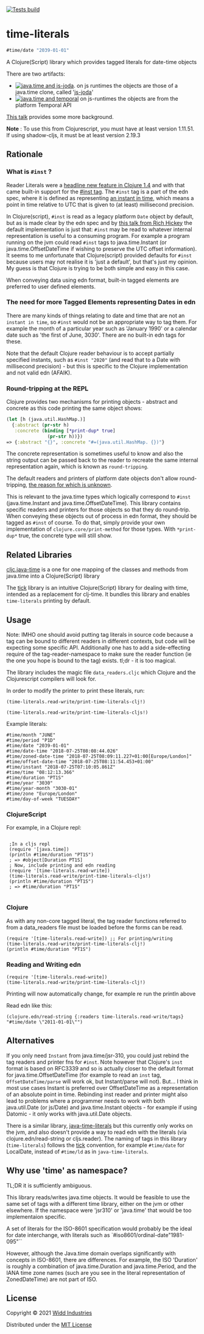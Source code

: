 
[![Tests build](https://github.com/henryw374/time-literals/actions/workflows/tests.yaml/badge.svg)](https://github.com/henryw374/time-literals/actions/workflows/tests.yaml)


# time-literals

```clojure 
#time/date "2039-01-01"
```

A Clojure(Script) library which provides tagged literals for date-time objects

There are two artifacts:
* [![java.time and js-joda](https://img.shields.io/clojars/v/com.widdindustries/time-literals.svg)](https://clojars.org/com.widdindustries/time-literals). on js runtimes the objects are those of a
  java.time clone, called '[js-joda](https://js-joda.github.io/js-joda/)'
* [![java.time and temporal](https://img.shields.io/clojars/v/com.widdindustries/time-literals-tempo.svg)](https://clojars.org/com.widdindustries/time-literals-tempo) on js-runtimes the objects are from the platform Temporal API
  
[This talk](https://www.youtube.com/watch?v=UFuL-ZDoB2U) provides some more background.

**Note** : To use this from Clojurescript, you must have at least version 1.11.51. If using shadow-cljs, it must be at least version 2.19.3

## Rationale 

### What is `#inst` ?

Reader Literals were a [headline new feature in Clojure 1.4](https://github.com/clojure/clojure/blob/master/changes.md#21-reader-literals) and with that came built-in support for the [#inst tag](https://github.com/clojure/clojure/blob/master/changes.md#211-instant-literals). The `#inst` tag is a part of the edn spec, where it is defined as representing [an instant in time](https://github.com/edn-format/edn#inst-rfc-3339-format), which means a point in time relative to UTC that is given to (at least) millisecond precision.

In Clojure(script), `#inst` is read as a legacy platform `Date` object by default, but as is made clear by the edn spec and by [this talk from Rich Hickey](https://github.com/matthiasn/talk-transcripts/blob/master/Hickey_Rich/AreasOfInterestForClojuresCore.md#extensible-reader) the default implementation is just that: `#inst` may be read to whatever internal representation is useful to a consuming program. For example a program running on the jvm could read `#inst` tags to java.time.Instant (or java.time.OffsetDateTime if wishing to preserve the UTC offset information). It seems to me unfortunate that Clojure(script) provided defaults for `#inst` because users may not realise it is 'just a default', but that's just my opinion. My guess is that Clojure is trying to be both simple and easy in this case.

When conveying data using edn format, built-in tagged elements are preferred to user defined elements.

### The need for more Tagged Elements representing Dates in edn

There are many kinds of things relating to date and time that are not an `instant in time`, so `#inst` would not be an appropriate way to tag them. For example the month of a particular year such as 'January 1990' or a calendar date such as 'the first of June, 3030'. There are no built-in edn tags for these.

Note that the default Clojure reader behaviour is to accept partially specified instants, such as `#inst "2020"` (and read that to a Date with millisecond precision) - but this is specific to the Clojure implementation and not valid edn (AFAIK). 

### Round-tripping at the REPL

Clojure provides two mechanisms for printing objects - abstract and concrete as this code printing the same object shows:

```clojure
(let [h (java.util.HashMap.)]
  {:abstract (pr-str h)
   :concrete (binding [*print-dup* true]
               (pr-str h))})
=> {:abstract "{}", :concrete "#=(java.util.HashMap. {})"}
```

The concrete representation is sometimes useful to know and also the string output can be passed back to the reader to recreate the same internal representation again, which is known as `round-tripping`. 

The default readers and printers of platform date objects don't allow round-tripping, [the reason for which is unknown](https://ask.clojure.org/index.php/11898/printing-and-reading-date-types).

This is relevant to the java.time types which logically correspond to `#inst` (java.time.Instant and java.time.OffsetDateTime). This library contains specific readers and printers for those objects so that they do round-trip. When conveying these objects out of process in edn format, they should be tagged as `#inst` of course. To do that, simply provide your own implementation of `clojure.core/print-method` for those types. With `*print-dup*` true, the concrete type will still show.

## Related Libraries

[cljc.java-time](https://github.com/henryw374/cljc.java-time) is a one for one mapping of the classes and methods from
java.time into a Clojure(Script) library 
 
The [tick](https://clojars.org/tick) library is an intuitive Clojure(Script) library for dealing with time, intended as a replacement for clj-time. It bundles this library and enables `time-literals` printing
  by default.


## Usage

Note: IMHO one should avoid putting tag literals in source code because a tag can be bound to different readers in different contexts, but code will be expecting some specific API. Additionally one has to add a side-effecting require of the tag-reader-namespace to make sure the reader function (ie the one you hope is bound to the tag) exists. tl;dr - it is too magical.

The library includes the magic file `data_readers.cljc` which Clojure and the Clojurescript
compilers will look for.

In order to modify the printer to print these literals, run: 

`(time-literals.read-write/print-time-literals-clj!)`

`(time-literals.read-write/print-time-literals-cljs!)`

Example literals:

```
#time/month "JUNE"
#time/period "P1D"
#time/date "2039-01-01"
#time/date-time "2018-07-25T08:08:44.026"
#time/zoned-date-time "2018-07-25T08:09:11.227+01:00[Europe/London]"
#time/offset-date-time "2018-07-25T08:11:54.453+01:00"
#time/instant "2018-07-25T07:10:05.861Z"
#time/time "08:12:13.366"
#time/duration "PT1S"
#time/year "3030"
#time/year-month "3030-01"
#time/zone "Europe/London"
#time/day-of-week "TUESDAY"
```

### ClojureScript

For example, in a Clojure repl:

```
  
 ;In a cljs repl
 (require '[java.time])  
 (println #time/duration "PT1S")
 ; => #object[Duration PT1S]
 ; Now, include printing and edn reading
 (require '[time-literals.read-write])
 (time-literals.read-write/print-time-literals-cljs!)
 (println #time/duration "PT1S")
 ; => #time/duration "PT1S"   
      

```

### Clojure

As with any non-core tagged literal, the tag reader functions referred to from a data_readers file
 must be loaded before the forms can be read.

```
(require '[time-literals.read-write]) ;; For printing/writing
(time-literals.read-write/print-time-literals-clj!)
(println #time/duration "PT1S")

```

### Reading and Writing edn
 
 ```
 (require '[time-literals.read-write])
 (time-literals.read-write/print-time-literals-clj!)
 ```

Printing will now automatically change, for example re run the println above

Read edn like this:

```
(clojure.edn/read-string {:readers time-literals.read-write/tags} "#time/date \"2011-01-01\"")
```

## Alternatives
 
If you only need `Instant` from java.time/jsr-310, you could just rebind the tag readers and printer fns for 
`#inst`. Note
however that Clojure's `inst` format is based on RFC3339 and so is actually closer to the default format 
for java.time.OffsetDateTime
 (for example to
read an `inst` tag, `OffsetDateTime/parse` will work ok, but Instant/parse will not). But... I think in most use 
cases Instant is preferred over OffsetDateTime as a representation of an absolute point in time. Rebinding inst
 reader and printer might 
also lead 
to problems where a programmer needs to work with both java.util.Date (or js/Date) and java.time.Instant objects - for example if using
Datomic - it only works with java.util.Date objects.    

There is a similar library, [java-time-literals](https://github.com/magnars/java-time-literals) but this currently only works
on the jvm, and also doesn't provide a way to read edn with the literals (via clojure.edn/read-string or cljs.reader). The naming of tags
in this library (`time-literals`) follows the [tick](https://clojars.org/tick) convention, for example
`#time/date` for LocalDate, instead of `#time/ld` as in `java-time-literals`.

## Why use 'time' as namespace?

TL;DR it is sufficiently ambiguous.

This library reads/writes java.time objects. It would be feasible to use the same set of tags with a different 
time library, either on the jvm or other elsewhere. If the namespace were 'jsr310' or 'java.time' that would be
too implementaion specific.

A set of literals for the ISO-8601 specification would 
probably be the ideal for date interchange, with literals such as `#iso8601/ordinal-date"1981-095"``

However, although the Java.time domain overlaps significantly with concepts in ISO-8601, there are differences.
For example, the ISO 'Duration' is roughly a combination of java.time.Duration and java.time.Period, and 
the IANA time zone names (such are you see in the literal representation of ZonedDateTime) are not part of ISO. 

## License

Copyright © 2021 [Widd Industries](https://widdindustries.com/about/)

Distributed under the [MIT License](/LICENSE)
